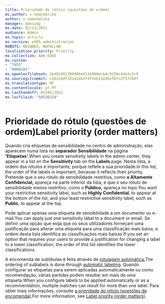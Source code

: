 ```yaml
---
title: Prioridade do rótulo (questões de ordem)
ms.author: v-smandalika
author: v-smandalika
manager: dansimp
ms.date: 02/21/2021
audience: Admin
ms.topic: article
ms.service: o365-administration
ROBOTS: NOINDEX, NOFOLLOW
localization_priority: Priority
ms.collection: Adm_O365
ms.custom:
- "7455"
- "9000181"
ms.openlocfilehash: 2ed92401399466e41349066cb4c9250c4da3c2c9
ms.sourcegitcommit: c202c0df2d141e63f4f7eb13a56efbfc2f57348f
ms.translationtype: MT
ms.contentlocale: pt-PT
ms.lasthandoff: 03/05/2021
ms.locfileid: "50526214"
---
```

# <a name="label-priority-order-matters"></a><span data-ttu-id="ae07b-102">Prioridade do rótulo (questões de ordem)</span><span class="sxs-lookup"><span data-stu-id="ae07b-102">Label priority (order matters)</span></span>

<span data-ttu-id="ae07b-103">Quando cria etiquetas de sensibilidade no centro de administração, elas aparecem numa lista no **separador Sensibilidade** na página **'Etiquetas'.**</span><span class="sxs-lookup"><span data-stu-id="ae07b-103">When you create sensitivity labels in the admin center, they appear in a list on the **Sensitivity** tab on the **Labels** page.</span></span> <span data-ttu-id="ae07b-104">Nesta lista, a ordem dos rótulos é importante, porque reflete a sua prioridade.</span><span class="sxs-lookup"><span data-stu-id="ae07b-104">In this list, the order of the labels is important, because it reflects their priority.</span></span> <span data-ttu-id="ae07b-105">Pretende que o seu rótulo de sensibilidade restritiva, como **o Altamente Confidencial,** apareça na parte inferior da lista, e que o seu rótulo de sensibilidade menos restritivo, como o **Público,** apareça no topo.</span><span class="sxs-lookup"><span data-stu-id="ae07b-105">You want your restrictive sensitivity label, such as **Highly Confidential**, to appear at the bottom of the list, and your least restrictive sensitivity label, such as **Public**, to appear at the top.</span></span>

<span data-ttu-id="ae07b-106">Pode aplicar apenas uma etiqueta de sensibilidade a um documento ou e-mail.</span><span class="sxs-lookup"><span data-stu-id="ae07b-106">You can apply just one sensitivity label to a document or email.</span></span> <span data-ttu-id="ae07b-107">Se definir uma opção que exija que os seus utilizadores forneçam uma justificação para alterar uma etiqueta para uma classificação mais baixa, a ordem desta lista identifica as classificações mais baixas.</span><span class="sxs-lookup"><span data-stu-id="ae07b-107">If you set an option that requires your users to provide a justification for changing a label to a lower classification, the order of this list identifies the lower classifications.</span></span>

<span data-ttu-id="ae07b-108">A encomenda de sublibulas é feita através de [rotulagem automática.](https://docs.microsoft.com/microsoft-365/compliance/apply-sensitivity-label-automatically)</span><span class="sxs-lookup"><span data-stu-id="ae07b-108">The ordering of sublabels is done through [automatic labeling](https://docs.microsoft.com/microsoft-365/compliance/apply-sensitivity-label-automatically).</span></span> <span data-ttu-id="ae07b-109">Quando configurar as etiquetas para serem aplicadas automaticamente ou como recomendação, várias partidas podem resultar em mais de uma etiqueta.</span><span class="sxs-lookup"><span data-stu-id="ae07b-109">When you configure labels to be applied automatically or as a recommendation, multiple matches can result for more than one label.</span></span> <span data-ttu-id="ae07b-110">Para obter mais informações, consulte [a prioridade do rótulo (questões de encomenda)](https://docs.microsoft.com/microsoft-365/compliance/sensitivity-labels).</span><span class="sxs-lookup"><span data-stu-id="ae07b-110">For more information, see [Label priority (order matters)](https://docs.microsoft.com/microsoft-365/compliance/sensitivity-labels).</span></span>